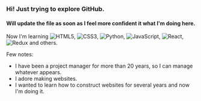 ### Hi! Just trying to explore GitHub.
#### Will update the file as soon as I feel more confident it what I'm doing here.
Now I'm learning ![HTML5](https://img.shields.io/badge/html5-%23E34F26.svg?style=for-the-badge&logo=html5&logoColor=white), ![CSS3](https://img.shields.io/badge/css3-%231572B6.svg?style=for-the-badge&logo=css3&logoColor=white), ![Python](https://img.shields.io/badge/python-3670A0?style=for-the-badge&logo=python&logoColor=ffdd54), ![JavaScript](https://img.shields.io/badge/JavaScript-%23E34F26.svg?style=for-the-badge&logo=html5&logoColor=white), ![React](https://img.shields.io/badge/React-000000.svg?style=for-the-badge&logo=html5&logoColor=white), ![Redux](https://img.shields.io/badge/Redux-8A2BE2.svg?style=for-the-badge&logo=html5&logoColor=white) and others.

Few notes:

- I have been a project manager for more than 20 years, so I can manage whatever appears.
- I adore making websites.
- I wanted to learn how to construct websites for several years and now I'm doing it.
